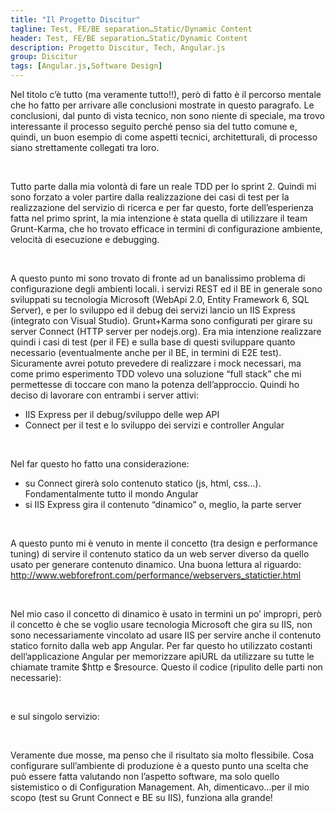 ```yaml
---
title: "Il Progetto Discitur"
tagline: Test, FE/BE separation…Static/Dynamic Content
header: Test, FE/BE separation…Static/Dynamic Content
description: Progetto Discitur, Tech, Angular.js
group: Discitur
tags: [Angular.js,Software Design]
---
```


Nel titolo c’è tutto (ma veramente tutto!!), però di fatto è il percorso
mentale che ho fatto per arrivare alle conclusioni mostrate in questo
paragrafo. Le conclusioni, dal punto di vista tecnico, non sono niente di
speciale, ma trovo interessante il processo seguito perché penso sia del tutto
comune e, quindi, un buon esempio di come aspetti tecnici, architetturali, di
processo siano strettamente collegati tra loro.

 

Tutto parte dalla mia volontà di fare un reale TDD per lo sprint 2. Quindi
mi sono forzato a voler partire dalla realizzazione dei casi di test per la
realizzazione del servizio di ricerca e per far questo, forte dell’esperienza
fatta nel primo sprint, la mia intenzione è stata quella di utilizzare il team
Grunt-Karma, che ho trovato efficace in termini di configurazione ambiente,
velocità di esecuzione e debugging.

 

A questo punto mi sono trovato di fronte ad un banalissimo problema di
configurazione degli ambienti locali. i servizi REST ed il BE in generale sono
sviluppati su tecnologia Microsoft (WebApi 2.0, Entity Framework 6, SQL
Server), e per lo sviluppo ed il debug dei servizi lancio un IIS Express
(integrato con Visual Studio). Grunt+Karma sono configurati per girare su server
Connect (HTTP server per nodejs.org). Era mia intenzione realizzare quindi i
casi di test (per il FE) e sulla base di questi sviluppare quanto necessario
(eventualmente anche per il BE, in termini di E2E test). Sicuramente avrei
potuto prevedere di realizzare i mock necessari, ma come primo esperimento TDD
volevo una soluzione “full stack” che mi permettesse di toccare con mano la
potenza dell’approccio. Quindi ho deciso di lavorare con entrambi i server
attivi:

- IIS Express per il debug/sviluppo delle wep
     API
- Connect per il test e lo sviluppo dei servizi
     e controller Angular

 

Nel far questo ho fatto una considerazione:

- su Connect girerà solo contenuto statico (js,
     html, css…). Fondamentalmente tutto il mondo Angular
- si IIS Express gira il contenuto “dinamico”
     o, meglio, la parte server

 

A questo punto mi è venuto in mente il concetto (tra design e performance
tuning) di servire il contenuto statico da un web server diverso da quello
usato per generare contenuto dinamico. Una buona lettura al riguardo: <a href="http://www.webforefront.com/performance/webservers_statictier.html" target="_blank">http://www.webforefront.com/performance/webservers_statictier.html</a>

 

Nel mio caso il concetto di dinamico è usato in termini un po’ impropri,
però il concetto è che se voglio usare tecnologia Microsoft che gira su IIS,
non sono necessariamente vincolato ad usare IIS per servire anche il contenuto
statico fornito dalla web app Angular. Per far questo ho utilizzato costanti
dell’applicazione Angular per memorizzare apiURL da utilizzare su tutte le
chiamate tramite $http e $resource. Questo il codice (ripulito delle parti non
necessarie):


<script type="syntaxhighlighter" class="brush: javascript">
<![CDATA[

angular.module("Discitur", [])
    .constant('DisciturSettings', {
        apiUrl: 'http://localhost:59739/api/'
    });

]]></script> 

e sul singolo servizio:

<script type="syntaxhighlighter" class="brush: javascript">
<![CDATA[

$http.get(DisciturSettings.apiUrl + 'lesson/' + inputParams.id)

]]></script> 

Veramente due mosse, ma penso che il risultato sia molto flessibile. Cosa configurare sull’ambiente di produzione è a questo punto una scelta che può essere fatta valutando non l’aspetto software, ma solo quello sistemistico o di Configuration Management.
Ah, dimenticavo…per il mio scopo (test su Grunt Connect e BE su IIS), funziona alla grande!

